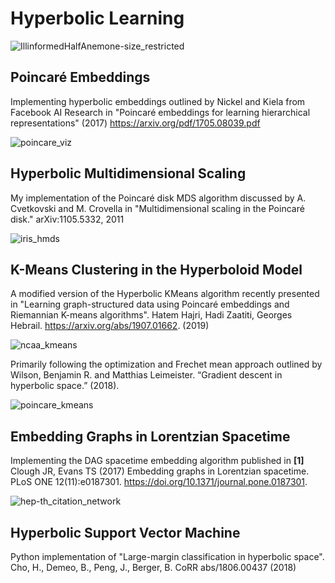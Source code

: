 # Hyperbolic Learning

![IllinformedHalfAnemone-size_restricted](https://user-images.githubusercontent.com/16658498/67390992-564d8880-f563-11e9-95af-a959085e72c1.gif)

## Poincaré Embeddings
Implementing hyperbolic embeddings outlined by Nickel and Kiela from Facebook AI Research in "Poincaré embeddings for learning hierarchical representations" (2017)  https://arxiv.org/pdf/1705.08039.pdf

![poincare_viz](https://user-images.githubusercontent.com/16658498/61535468-f9888200-a9f7-11e9-9dae-c5a70f23c34c.png)

## Hyperbolic Multidimensional Scaling
My implementation of the Poincaré disk MDS algorithm discussed by A. Cvetkovski and M. Crovella in "Multidimensional scaling in the Poincaré disk." arXiv:1105.5332, 2011

![iris_hmds](https://user-images.githubusercontent.com/16658498/62420535-4bb4de80-b659-11e9-9691-52833c85d146.png)

## K-Means Clustering in the Hyperboloid Model
A modified version of the Hyperbolic KMeans algorithm recently presented in "Learning graph-structured data using Poincaré embeddings and Riemannian K-means algorithms". Hatem Hajri, Hadi Zaatiti, Georges Hebrail. https://arxiv.org/abs/1907.01662. (2019)

![ncaa_kmeans](https://user-images.githubusercontent.com/16658498/63655488-22fea100-c74e-11e9-85f9-1bed1a060172.png)

Primarily following the optimization and Frechet mean approach outlined by Wilson, Benjamin R. and Matthias Leimeister. “Gradient descent in hyperbolic space.” (2018).

![poincare_kmeans](https://user-images.githubusercontent.com/16658498/62563652-11aa2f00-b849-11e9-93e5-4665f9020052.png)

## Embedding Graphs in Lorentzian Spacetime
Implementing the DAG spacetime embedding algorithm published in **[1]** Clough JR, Evans TS (2017) Embedding graphs in Lorentzian spacetime. PLoS ONE 12(11):e0187301. https://doi.org/10.1371/journal.pone.0187301.

![hep-th_citation_network](https://user-images.githubusercontent.com/16658498/65956193-6fa16000-e40f-11e9-935b-a518a77b6525.png)

## Hyperbolic Support Vector Machine
Python implementation of "Large-margin classification in hyperbolic space". Cho, H., Demeo, B., Peng, J., Berger, B. CoRR abs/1806.00437 (2018)
